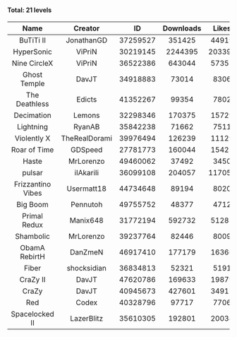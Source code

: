 #### Total: 21 levels

| Name | Creator | ID | Downloads | Likes |
|:---:|:---:|:---:|:---:|:---:|
| BuTiTi II | JonathanGD | 37259527 | 351425 | 44919
| HyperSonic | ViPriN | 30219145 | 2244395 | 203399
| Nine CircleX | ViPriN | 36522386 | 643044 | 57355
| Ghost Temple | DavJT | 34918883 | 73014 | 8306
| The Deathless | Edicts | 41352267 | 99354 | 7802
| Decimation | Lemons | 32298346 | 170375 | 15729
| Lightning | RyanAB | 35842238 | 71662 | 7511
| Violently X | TheRealDorami | 39976494 | 126239 | 11129
| Roar of Time | GDSpeed | 27781773 | 160044 | 15423
| Haste | MrLorenzo | 49460062 | 37492 | 3450
| pulsar | iIAkariIi | 36099108 | 204057 | 117055
| Frizzantino Vibes | Usermatt18 | 44734648 | 89194 | 8020
| Big Boom | Pennutoh | 49755752 | 48377 | 4712
| Primal Redux | Manix648 | 31772194 | 592732 | 51285
| Shambolic | MrLorenzo | 39237764 | 82446 | 8009
| ObamA RebirtH | DanZmeN | 46917410 | 177179 | 16366
| Fiber | shocksidian | 36834813 | 52321 | 5191
| CraZy II | DavJT | 47620786 | 169633 | 19879
| CraZy | DavJT | 40945673 | 427601 | 34917
| Red | Codex | 40328796 | 97717 | 7706
| Spacelocked II | LazerBlitz | 35610305 | 192801 | 20034
